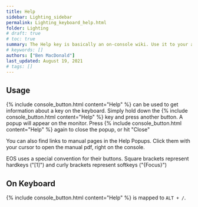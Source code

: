 ```yaml
---
title: Help
sidebar: Lighting_sidebar
permalink: Lighting_keyboard_help.html
folder: Lighting
# draft: true
# toc: true
summary: The Help key is basically an on-console wiki. Use it to your advantage!
# keywords: []
authors: ["Ben MacDonald"]
last_updated: August 19, 2021
# tags: []
---
```


## Usage
{% include console_button.html content="Help" %} can be used to get information about a key on the keyboard. Simply hold down the {% include console_button.html content="Help" %} key and press another button. A popup will appear on the monitor. Press {% include console_button.html content="Help" %} again to close the popup, or hit "Close"

You can also find links to manual pages in the Help Popups. Click them with your cursor to open the manual pdf, right on the console.

EOS uses a special convention for their buttons. Square brackets represent hardkeys ("\[1\]") and curly brackets represent softkeys ("{Focus}")

## On Keyboard
{% include console_button.html content="Help" %} is mapped to `ALT + /`.